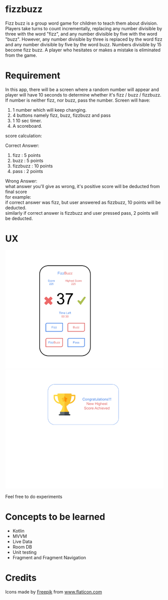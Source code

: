 # fizzbuzz

Fizz buzz is a group word game for children to teach them about division. Players take turns to count incrementally, replacing any number divisible by three with the word "fizz", and any number divisible by five with the word "buzz". However, any number divisible by three is replaced by the word fizz and any number divisible by five by the word buzz. Numbers divisible by 15 become fizz buzz. A player who hesitates or makes a mistake is eliminated from the game.


# Requirement

In this app, there will be a screen where a random number will appear and player will have 10 seconds to determine whether it's fizz / buzz / fizzbuzz. If number is neither fizz, nor buzz, pass the number.
Screen will have:
1. 1 number which will keep changing.
2. 4 buttons namely fizz, buzz, fizzbuzz and pass
3. 1 10 sec timer.
4. A scoreboard.

score calculation:

Correct Answer:

1. fizz : 5 points
2. buzz : 5 points
3. fizzbuzz : 10 points
4. pass : 2 points

Wrong Answer:
<BR/>
what answer you'll give as wrong, it's positive score will be deducted from final score 
<BR/>
for example: 
<BR/>
if correct answer was fizz, but user answered as fizzbuzz, 10 points will be deducted. 
<BR/>
similarly if correct answer is fizzbuzz and user pressed pass, 2 points will be deducted.

# UX

<img src="https://github.com/Praxinow/android-fizzbuzz/blob/master/ScreenShots/GameScreen.png"/> <img src="https://github.com/Praxinow/android-fizzbuzz/blob/master/ScreenShots/HighestScore.png"/>

Feel free to do experiments

# Concepts to be learned

- Kotlin
- MVVM
- Live Data
- Room DB
- Unit testing
- Fragment and Fragment Navigation


# Credits
<div>Icons made by <a href="https://www.freepik.com" title="Freepik">Freepik</a> from <a href="https://www.flaticon.com/" title="Flaticon">www.flaticon.com</a></div>

